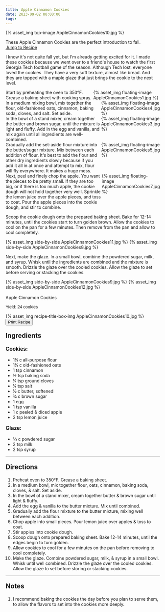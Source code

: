 ```yaml
---
title: Apple Cinnamon Cookies
date: 2023-09-02 00:00:00
tags:
---
```


{% asset_img top-image AppleCinnamonCookies10.jpg %}
<div class="post-body">
These Apple Cinnamon Cookies are the perfect introduction to fall. 

<br>
<!--more-->

<a class="jump-to-recipe-btn" href="#recipejump"> 
    Jump to Recipe
</a>

I know it's not quite fall yet, but I'm already getting excited for it. I made these cookies because we went over to a friend's house to watch the first Georgia Tech football game of the season. Although Tech lost, everyone loved the cookies. They have a very soft texture, almost like bread. And they are topped with a maple glaze that just brings the cookie to the next level. 

<div style="display:flex;">
Start by preheating the oven to 350°F. Grease a baking sheet with cooking spray. 
<div>
    {% asset_img floating-image AppleCinnamonCookies1.jpg %}
</div>
</div>

<div style="display:flex;">
In a medium mixing bowl, mix together the flour, old-fashioned oats, cinnamon, baking soda, cloves, and salt. Set aside. 
<div>
    {% asset_img floating-image AppleCinnamonCookies4.jpg %}
</div>
</div>

<div style="display:flex;">
In the bowl of a stand mixer, cream together the butter and brown sugar, until the mixture is light and fluffy. Add in the egg and vanilla, and mix again until all ingredients are well-combined. 
<div>
    {% asset_img floating-image AppleCinnamonCookies3.jpg %}
</div>
</div>

<div style="display:flex;">
Gradually add the set-aside flour mixture into the butter/sugar mixture. Mix between each addition of flour. It's best to add the flour and other dry ingredients slowly because if you add it all in at once and attempt to mix, flour will fly everywhere. It makes a huge mess. 
<div>
    {% asset_img floating-image AppleCinnamonCookies5.jpg %}
</div>
</div>

<div style="display:flex;">
Next, peel and finely chop the apple. You want the pieces to be pretty small. If they are too big, or if there is too much apple, the cookie dough will not hold together very well. Sprinkle the lemon juice over the apple pieces, and toss to coat. Pour the apple pieces into the cookie dough, and stir to combine. 
<div>
    {% asset_img floating-image AppleCinnamonCookies7.jpg %}
</div>
</div>

Scoop the cookie dough onto the prepared baking sheet. Bake for 12-14 minutes, until the cookies start to turn golden brown. Allow the cookies to cool on the pan for a few minutes. Then remove from the pan and allow to cool completely. 
<div style="display:flex;">
    {% asset_img side-by-side AppleCinnamonCookies11.jpg %}
    {% asset_img side-by-side AppleCinnamonCookies8.jpg %}
</div>

Next, make the glaze. In a small bowl, combine the powdered sugar, milk, and syrup. Whisk until the ingredients are combined and the mixture is smooth. Drizzle the glaze over the cooled cookies. Allow the glaze to set before serving or stacking the cookies. 
<div style="display:flex;">
    {% asset_img side-by-side AppleCinnamonCookies9.jpg %}
    {% asset_img side-by-side AppleCinnamonCookies12.jpg %}
</div>

<br>
</div>

<div id="recipejump"></div>
<div id="recipe">
    <div class="recipe-box">
        <div class="recipe-title-box">
            <div>
                <div class="recipe-title-box-title">
                    <div class="recipe-title-box-header">Apple Cinnamon Cookies</div>
                </div>
                <p class="recipe-title-box-title" style="font-family: Arial;">Yield: 24 cookies</p>
            </div>
             {% asset_img recipe-title-box-img AppleCinnamonCookies10.jpg %} 
            <button class="print-recipe"
                    type="button"
                    onclick="printDIV('recipe')" >
                Print Recipe
            </button>
        </div>
        <p style="font-size:150%;"><b>Ingredients</b></p>
        <p style="font-size:120%;"><b>Cookies:</b></p>
        <ul class="post-body">
                <li>1¼ c all-purpose flour</li>
                <li>1¼ c old-fashioned oats</li>
                <li>1 tsp cinnamon</li>
                <li>½ tsp baking soda</li>
                <li>¼ tsp ground cloves</li>
                <li>¼ tsp salt</li>
                <li>½ c butter, softened</li>
                <li>¾ c brown sugar</li>
                <li>1 egg</li>
                <li>1 tsp vanilla</li>
                <li>1 c peeled & diced apple</li>
                <li>2 tsp lemon juice</li>
        </ul>
        <p style="font-size:120%;"><b>Glaze:</b></p>
        <ul class="post-body">
                <li>⅔ c powdered sugar</li>
                <li>2 tsp milk</li>
                <li>2 tsp syrup</li>
        </ul>
        <hr style="height:1px;background-color:rgb(189, 189, 189) ">
        <p style="font-size:150%;"><b>Directions</b></p>
        <ol class="post-body">
            <li>Preheat oven to 350°F. Grease a baking sheet.</li>
            <li>In a medium bowl, mix together flour, oats, cinnamon, baking soda, cloves, & salt. Set aside.</li>
            <li>In the bowl of a stand mixer, cream together butter & brown sugar until light & fluffy.</li>
            <li>Add the egg & vanilla to the butter mixture. Mix until combined.</li>
            <li>Gradually add the flour mixture to the butter mixture, mixing well between each addition.</li>
            <li>Chop apple into small pieces. Pour lemon juice over apples & toss to coat.</li>
            <li>Stir apples into cookie dough.</li>
            <li>Scoop dough onto prepared baking sheet. Bake 12-14 minutes, until the edges begin to turn golden.</li>
            <li>Allow cookies to cool for a few minutes on the pan before removing to cool completely.</li>
            <li>Make the glaze. Combine powdered sugar, milk, & syrup in a small bowl. Whisk until well combined. Drizzle the glaze over the cooled cookies. Allow the glaze to set before storing or stacking cookies.</li>
        </ol> 
        <hr style="height:1px;background-color:rgb(189, 189, 189) ">
        <p style="font-size:150%;"><b>Notes</b></p>
        <ol class="post-body">
            <li>I recommend baking the cookies the day before you plan to serve them, to allow the flavors to set into the cookies more deeply.</li>
        </ol>
    </div>
</div>

<br>
